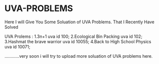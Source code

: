 UVA-PROBLEMS
==========
Here I will Give You Some Soluation of UVA Problems. That I Recently Have Solved

UVA Prolems : 
1.3n+1 uva id 100;
2.Ecological Bin Packing uva id 102;
3.Hashmat the brave warrior  uva  id 10055;
4.Back to High School Physics uva id 10071;




............very soon i will try to upload more soluation of UVA problems here. 
 


 
